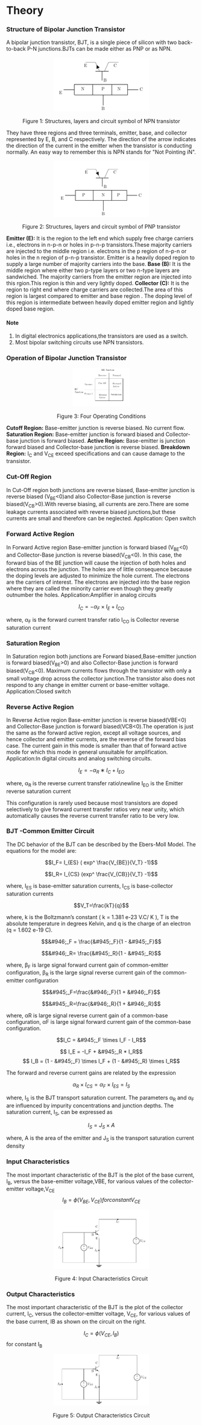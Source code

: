 
# Theory




### Structure of Bipolar Junction Transistor
A bipolar junction transistor, BJT, is a single piece of silicon with two back-to-back P-N junctions.BJTs can be made either as PNP or as NPN.

<div align="center">
<img src="images/bjtcet.png" width="50%">
<p>Figure 1: Structures, layers and circuit symbol of NPN transistor  </p>
</div>

They have three regions and three terminals, emitter, base, and collector represented by E, B, and C respectively. The direction of the arrow indicates the direction of the current in the emitter when the transistor is conducting normally. An easy way to remember this is NPN stands for "Not Pointing iN".

<div align="center">
<img src="images/bjtcet2.png" width="50%">
<p>Figure 2: Structures, layers and circuit symbol of PNP transistor  </p>
</div>

**Emitter (E):** It is the region to the left end which supply free charge carriers i.e., electrons in n-p-n or holes in p-n-p transistors.These majority carriers are injected to the middle region i.e. electrons in the p region of n-p-n or holes in the n region of p-n-p transistor. Emitter is a heavily doped region to supply a large number of majority carriers into the base.
**Base (B):** It is the middle region where either two p-type layers or two n-type layers are sandwiched. The majority carriers from the emitter region are injected into this rgion.This region is thin and very lightly doped.
**Collector (C):** It is the region to right end where charge carriers are collected.The area of this region is largest compared to emitter and base region . The doping level of this region is intermediate between heavily doped emitter region and lightly doped base region.


#### Note

1. In digital electronics applications,the transistors are used as a switch.
2. Most bipolar switching circuits use NPN transistors.

### Operation of Bipolar Junction Transistor
<div align="center">
<img src="images/bjtcet3.png" width="30%">
<p>Figure 3: Four Operating Conditions  </p>
</div>

**Cutoff Region:** Base-emitter junction is reverse biased. No current flow.
**Saturation Region:** Base-emitter junction is forward biased and Collector-base junction is forward biased.
**Active Region:** Base-emitter is junction forward biased and Collector-base junction is reverse biased.
**Breakdown Region:** I<sub>C</sub> and V<sub>CE</sub> exceed specifications and can cause damage to the transistor.

### Cut-Off Region

In Cut-Off region both junctions are reverse biased, Base-emitter junction is reverse biased (V<sub>BE</sub><0)and also Collector-Base junction is reverse biased(V<sub>CB</sub>>0).With reverse biasing, all currents are zero.There are some leakage currents associated with reverse biased junctions,but these currents are small and therefore can be neglected.
Application: Open switch

### Forward Active Region

In Forward Active region Base-emitter junction is forward biased (V<sub>BE</sub><0) and Collector-Base junction is reverse biased(V<sub>CB</sub><0). In this case, the forward bias of the BE junction will cause the injection of both holes and electrons across the junction. The holes are of little consequence because the doping levels are adjusted to minimize the hole current. The electrons are the carriers of interest. The electrons are injected into the base region where they are called the minority carrier even though they greatly outnumber the holes.
Application:Amplifier in analog circuits

$$I_C=−α_F×I_E+I_{CO}$$

where,
α<sub>F</sub> is the forward current transfer ratio
I<sub>CO</sub> is Collector reverse saturation current

### Saturation Region

In Saturation region both junctions are Forward biased,Base-emitter junction is forward biased(V<sub>BE</sub>>0) and also Collector-Base junction is forward biased(V<sub>CB</sub><0). Maximum currents flows through the transistor with only a small voltage drop across the collector junction.The transistor also does not respond to any change in emitter current or base-emitter voltage.
Application:Closed switch

### Reverse Active Region

In Reverse Active region Base-emitter junction is reverse biased(VBE<0) and Collector-Base junction is forward biased(VCB<0).The operation is just the same as the forward active region, except all voltage sources, and hence collector and emitter currents, are the reverse of the forward bias case. The current gain in this mode is smaller than that of forward active mode for which this mode in general unsuitable for amplification.
Application:In digital circuits and analog switching circuits.

$$I_E=−α_R∗I_C+I_{EO}$$

where,
α<sub>R</sub> is the reverse current transfer ratio\newline I<sub>EO</sub> is the Emitter reverse saturation current

This configuration is rarely used because most transistors are doped selectively to give forward current transfer ratios very near unity, which automatically causes the reverse current transfer ratio to be very low.

### BJT -Common Emitter Circuit

The DC behavior of the BJT can be described by the Ebers-Moll Model. The equations for the model are:

$$I_F= I_{ES}  ( exp^ \frac{V_{BE}}{V_T} -1)$$

$$I_R= I_{CS} (exp^ \frac{V_{CB}}{V_T} -1)$$

where,
I<sub>ES</sub> is base-emitter saturation currents,
I<sub>CS</sub> is base-collector saturation currents

$$V_T=\frac{kT}{q}$$

where,
k is the Boltzmann’s constant ( k = 1.381 e-23 V.C/ K ),
T is the absolute temperature in degrees Kelvin, and
q is the charge of an electron (q = 1.602 e-19 C).

$$&#946;_F = \frac{&#945;_F}{1 - &#945;_F}$$

$$&#946;_R=  \frac{&#945;_R}{1 - &#945;_R}$$

where,
β<sub>F</sub> is large signal forward current gain of common-emitter configuration,
β<sub>R</sub> is the large signal reverse current gain of the common-emitter configuration

 $$&#945;_F=\frac{&#946;_F}{1 + &#946;_F}$$
                           
$$&#945;_R=\frac{&#946;_R}{1 + &#946;_R}$$

where,
αR is large signal reverse current gain of a common-base configuration,
αF is large signal forward current gain of the common-base configuration.

 $$I_C =  &#945;_F \times  I_F - I_R$$
                            
$$  I_E = -I_F + &#945;_R * I_R$$
$$ I_B = (1 - &#945;_F) \times I_F + (1 - &#945;_R) \times I_R$$

The forward and reverse current gains are related by the expression

$$α_R \times I_{CS}= α_F \times I_{ ES} =I_S$$

where,
I<sub>S</sub> is the BJT transport saturation current.
The parameters α<sub>R</sub> and α<sub>F</sub> are influenced by impurity concentrations and junction depths. The saturation current, I<sub>S</sub>, can be expressed as<br>

$$I_S = J_S \times A$$

where,
A is the area of the emitter and
J<sub>S</sub> is the transport saturation current density

### Input Characteristics

The most important characteristic of the BJT is the plot of the base current, I<sub>B</sub>, versus the base-emitter voltage,VBE, for various values of the collector-emitter voltage,V<sub>CE</sub>
$$I_B=ϕ(V_{BE},V_{CE}) for constant V_{CE}$$


<div align="center">
<img src="images/bjtcet4.png" width="50%">
<p>Figure 4: Input Characteristics Circuit  </p>
</div>

### Output Characteristics

The most important characteristic of the BJT is the plot of the collector current, I<sub>C</sub>, versus the collector-emitter voltage, V<sub>CE</sub>, for various values of the base current, IB as shown on the circuit on the right.

$$I_C=ϕ(V_{CE},I_B)$$  for constant I<sub>B</sub>

<div align="center">
<img src="images/bjtcet5.png" width="50%">
<p>Figure 5: Output Characteristics Circuit  </p>
</div>

<script id="MathJax-script" async src="https://cdn.jsdelivr.net/npm/mathjax@3/es5/tex-mml-chtml.js"></script>